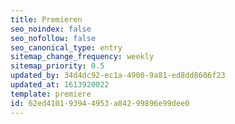 ```yaml
---
title: Premieren
seo_noindex: false
seo_nofollow: false
seo_canonical_type: entry
sitemap_change_frequency: weekly
sitemap_priority: 0.5
updated_by: 34d4dc92-ec1a-4900-9a81-ed8dd8606f23
updated_at: 1613920022
template: premiere
id: 62ed4101-9394-4953-a842-99896e99dee0
---
```

